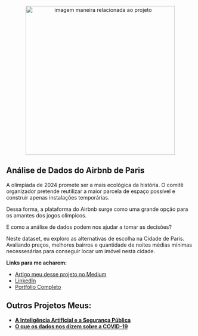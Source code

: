 <p align="center">
  <img src="https://image.freepik.com/fotos-gratis/museu-louvre-em-paris-franca_181624-26970.jpg" alt="imagem maneira relacionada ao projeto"height=400px >
</p>

##  Análise de Dados do Airbnb de Paris

A olimpíada de 2024 promete ser a mais ecológica da história. O comitê organizador pretende reutilizar a maior parcela de espaço possível e construir apenas instalações temporárias.

Dessa forma, a plataforma do Airbnb surge como uma grande opção para os amantes dos jogos olímpicos.

E como a análise de dados podem nos ajudar a tomar as decisões?

Neste dataset, eu exploro as alternativas de escolha na Cidade de Paris. Avaliando preços, melhores bairros e quantidade de noites médias mínimas necessesárias para conseguir locar um imóvel nesta cidade.


**Links para me acharem:**
* [Artigo meu desse projeto no Medium](https://thalesferraz.medium.com/an%C3%A1lise-dos-dados-do-airbnb-de-paris-337238b3e4c3)
* [LinkedIn](https://www.linkedin.com/in/thalesdefreitasferraz/)
* [Portfólio Completo](https://github.com/FerrazThales)




## Outros Projetos Meus:

* **[A Inteligência Artificial e a Segurança Pública](https://thalesferraz.medium.com/a-intelig%C3%AAncia-artificial-e-a-seguran%C3%A7a-p%C3%BAblica-495a2e4efcf5)**
* **[O que os dados nos dizem sobre a COVID-19](https://thalesferraz.medium.com/o-que-os-dados-nos-dizem-sobre-a-covid-19-96a2a7a984f4)**


